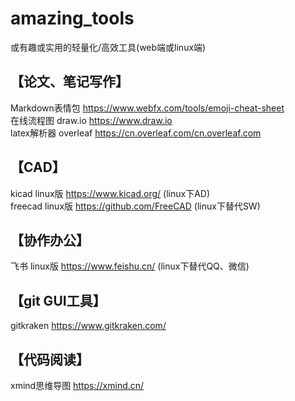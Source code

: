 # amazing_tools
或有趣或实用的轻量化/高效工具(web端或linux端)

## 【论文、笔记写作】
Markdown表情包 https://www.webfx.com/tools/emoji-cheat-sheet    
在线流程图 draw.io  https://www.draw.io      
latex解析器 overleaf https://cn.overleaf.com/cn.overleaf.com    

## 【CAD】
 kicad linux版 https://www.kicad.org/   (linux下AD)  
freecad linux版 https://github.com/FreeCAD  (linux下替代SW)  

## 【协作办公】
飞书 linux版 https://www.feishu.cn/ (linux下替代QQ、微信)  


## 【git GUI工具】
gitkraken https://www.gitkraken.com/  

## 【代码阅读】
xmind思维导图 https://xmind.cn/  
